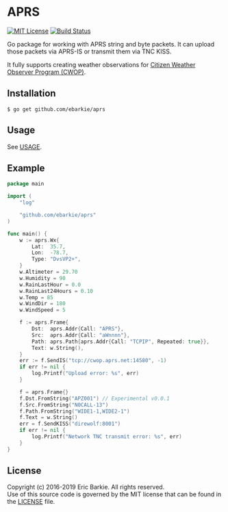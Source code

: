 # APRS

[![MIT License](https://img.shields.io/badge/license-MIT-blue.svg?style=flat)](http://choosealicense.com/licenses/mit/)
[![Build Status](https://travis-ci.org/ebarkie/aprs.svg?branch=master)](https://travis-ci.org/ebarkie/aprs)

Go package for working with APRS string and byte packets.  It can upload those
packets via APRS-IS or transmit them via TNC KISS.

It fully supports creating weather observations for [Citizen Weather Observer Program (CWOP)](http://wxqa.com).

## Installation

```
$ go get github.com/ebarkie/aprs
```

## Usage

See [USAGE](USAGE.md).

## Example

```go
package main

import (
	"log"

	"github.com/ebarkie/aprs"
)

func main() {
	w := aprs.Wx{
		Lat:  35.7,
		Lon:  -78.7,
		Type: "DvsVP2+",
	}
	w.Altimeter = 29.70
	w.Humidity = 90
	w.RainLastHour = 0.0
	w.RainLast24Hours = 0.10
	w.Temp = 85
	w.WindDir = 180
	w.WindSpeed = 5

	f := aprs.Frame{
		Dst:  aprs.Addr{Call: "APRS"},
		Src:  aprs.Addr{Call: "aWnnnn"},
		Path: aprs.Path{aprs.Addr{Call: "TCPIP", Repeated: true}},
		Text: w.String(),
	}
	err := f.SendIS("tcp://cwop.aprs.net:14580", -1)
	if err != nil {
		log.Printf("Upload error: %s", err)
	}

	f = aprs.Frame{}
	f.Dst.FromString("APZ001") // Experimental v0.0.1
	f.Src.FromString("N0CALL-13")
	f.Path.FromString("WIDE1-1,WIDE2-1")
	f.Text = w.String()
	err = f.SendKISS("direwolf:8001")
	if err != nil {
		log.Printf("Network TNC transmit error: %s", err)
	}
}
```

## License

Copyright (c) 2016-2019 Eric Barkie.  All rights reserved.  
Use of this source code is governed by the MIT license
that can be found in the [LICENSE](LICENSE) file.

